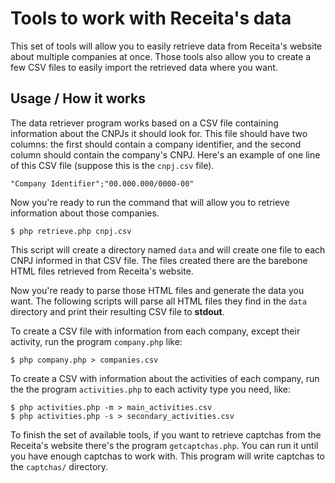 Tools to work with Receita's data
=================================

This set of tools will allow you to easily retrieve data from Receita's website
about multiple companies at once. Those tools also allow you to create a few CSV
files to easily import the retrieved data where you want.

Usage / How it works
--------------------

The data retriever program works based on a CSV file containing information
about the CNPJs it should look for. This file should have two columns: the first
should contain a company identifier, and the second column should contain the
company's CNPJ. Here's an example of one line of this CSV file (suppose this is
the `cnpj.csv` file).

    "Company Identifier";"00.000.000/0000-00"

Now you're ready to run the command that will allow you to retrieve information
about those companies.

    $ php retrieve.php cnpj.csv

This script will create a directory named `data` and will create one file to
each CNPJ informed in that CSV file. The files created there are the barebone
HTML files retrieved from Receita's website.

Now you're ready to parse those HTML files and generate the data you want. The
following scripts will parse all HTML files they find in the `data` directory
and print their resulting CSV file to **stdout**.

To create a CSV file with information from each company, except their activity, run
the program `company.php` like:

    $ php company.php > companies.csv

To create a CSV with information about the activities of each company, run the
the program `activities.php` to each activity type you need, like:

    $ php activities.php -m > main_activities.csv
    $ php activities.php -s > secondary_activities.csv

To finish the set of available tools, if you want to retrieve captchas from the
Receita's website there's the program `getcaptchas.php`. You can run it until
you have enough captchas to work with. This program will write captchas to the
`captchas/` directory.
